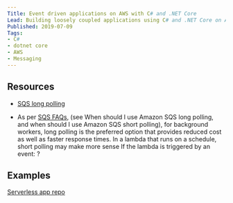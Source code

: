 ```yaml
---
Title: Event driven applications on AWS with C# and .NET Core
Lead: Building loosely coupled applications using C# and .NET Core on AWS
Published: 2019-07-09
Tags: 
- C#
- dotnet core
- AWS
- Messaging
---
```


## Resources
- [SQS long polling](https://docs.aws.amazon.com/AWSSimpleQueueService/latest/SQSDeveloperGuide/sqs-long-polling.html)

- As per [SQS FAQs](https://aws.amazon.com/sqs/faqs/), (see When should I use Amazon SQS long polling, and when should I use Amazon SQS short polling), for background workers, long polling is the preferred option that provides reduced cost as well as faster response times.
In a lambda that runs on a schedule, short polling may make more sense
If the lambda is triggered by an event: ?


## Examples
[Serverless app repo](https://aws.amazon.com/serverless/serverlessrepo/)